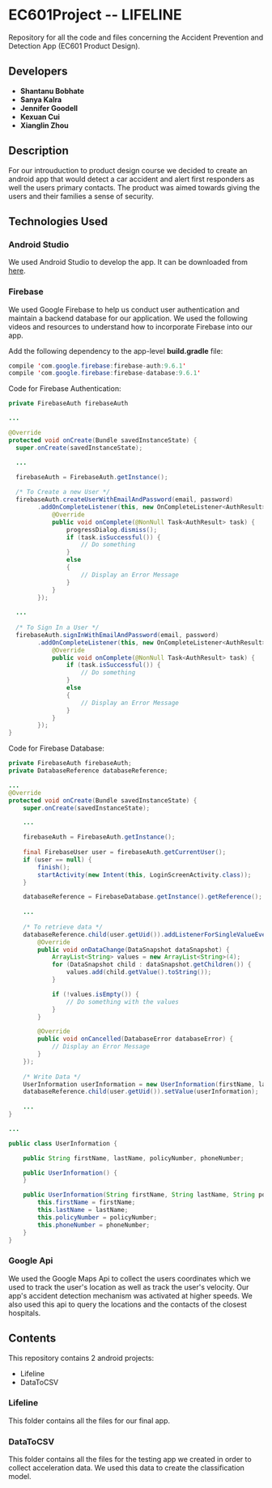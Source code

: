 # EC601Project -- LIFELINE
Repository for all the code and files concerning the Accident Prevention and Detection App (EC601 Product Design).

## Developers

* **Shantanu Bobhate**
* **Sanya Kalra**
* **Jennifer Goodell**
* **Kexuan Cui**
* **Xianglin Zhou**

## Description

For our introuduction to product design course we decided to create an android app that would detect a car accident and alert first responders as well the users primary contacts. The product was aimed towards giving the users and their families a sense of security.
  
## Technologies Used

### Android Studio

We used Android Studio to develop the app. It can be downloaded from [here](https://developer.android.com/studio/index.html).

### Firebase
   
We used Google Firebase to help us conduct user authentication and maintain a backend database for our application. We used the following videos and resources to understand how to incorporate Firebase into our app.

Add the following dependency to the app-level **build.gradle** file:

```java
compile 'com.google.firebase:firebase-auth:9.6.1'
compile 'com.google.firebase:firebase-database:9.6.1'
```

Code for Firebase Authentication:

```java
private FirebaseAuth firebaseAuth

...

@Override
protected void onCreate(Bundle savedInstanceState) {
  super.onCreate(savedInstanceState);

  ...

  firebaseAuth = FirebaseAuth.getInstance();
  
  /* To Create a new User */
  firebaseAuth.createUserWithEmailAndPassword(email, password)
        .addOnCompleteListener(this, new OnCompleteListener<AuthResult>() {
            @Override
            public void onComplete(@NonNull Task<AuthResult> task) {
                progressDialog.dismiss();
                if (task.isSuccessful()) {
                    // Do something
                }
                else
                {
                    // Display an Error Message
                }
            }
        });
  
  ...
  
  /* To Sign In a User */
  firebaseAuth.signInWithEmailAndPassword(email, password)
        .addOnCompleteListener(this, new OnCompleteListener<AuthResult>() {
            @Override
            public void onComplete(@NonNull Task<AuthResult> task) {
                if (task.isSuccessful()) {
                    // Do something
                }
                else
                {
                    // Display an Error Message
                }
            }
        });
}
```
    
Code for Firebase Database:

```java
private FirebaseAuth firebaseAuth;
private DatabaseReference databaseReference;

...
@Override
protected void onCreate(Bundle savedInstanceState) {
    super.onCreate(savedInstanceState);

    ...

    firebaseAuth = FirebaseAuth.getInstance();
    
    final FirebaseUser user = firebaseAuth.getCurrentUser();
    if (user == null) {
        finish();
        startActivity(new Intent(this, LoginScreenActivity.class));
    }

    databaseReference = FirebaseDatabase.getInstance().getReference();
    
    ...
  
    /* To retrieve data */
    databaseReference.child(user.getUid()).addListenerForSingleValueEvent(new ValueEventListener() {
        @Override
        public void onDataChange(DataSnapshot dataSnapshot) {
            ArrayList<String> values = new ArrayList<String>(4);
            for (DataSnapshot child : dataSnapshot.getChildren()) {
                values.add(child.getValue().toString());
            }

            if (!values.isEmpty()) {
                // Do something with the values
            }
        }

        @Override
        public void onCancelled(DatabaseError databaseError) {
            // Display an Error Message
        }
    });
    
    /* Write Data */
    UserInformation userInformation = new UserInformation(firstName, lastName, policyNumber, phoneNumber);  
    databaseReference.child(user.getUid()).setValue(userInformation);
    
    ...
}

...

public class UserInformation {

    public String firstName, lastName, policyNumber, phoneNumber;

    public UserInformation() {
    }

    public UserInformation(String firstName, String lastName, String policyNumber, String phoneNumber) {
        this.firstName = firstName;
        this.lastName = lastName;
        this.policyNumber = policyNumber;
        this.phoneNumber = phoneNumber;
    }
}
```

### Google Api

We used the Google Maps Api to collect the users coordinates which we used to track the user's location as well as track the user's velocity. Our app's accident detection mechanism was activated at higher speeds. We also used this api to query the locations and the contacts of the closest hospitals.
  
## Contents

This repository contains 2 android projects:
* Lifeline
* DataToCSV
  
### Lifeline
  
This folder contains all the files for our final app.
    
### DataToCSV
  
This folder contains all the files for the testing app we created in order to collect acceleration data. We used this data to create the classification model.
